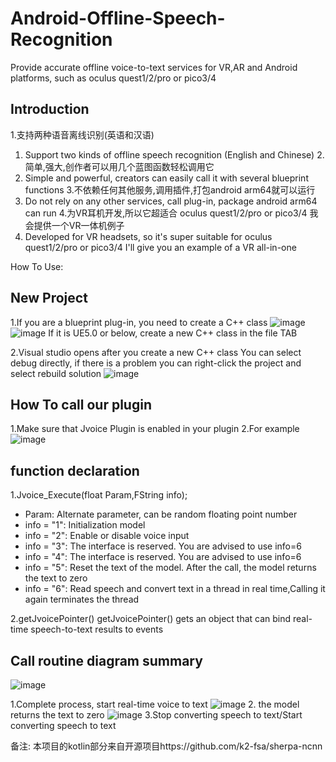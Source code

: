 # Android-Offline-Speech-Recognition
Provide accurate offline voice-to-text services for VR,AR and Android platforms, such as oculus quest1/2/pro or pico3/4


## Introduction
1.支持两种语音离线识别(英语和汉语) 
1. Support two kinds of offline speech recognition (English and Chinese)
2.简单,强大,创作者可以用几个蓝图函数轻松调用它
2. Simple and powerful, creators can easily call it with several blueprint functions
3.不依赖任何其他服务,调用插件,打包android arm64就可以运行
3. Do not rely on any other services, call plug-in, package android arm64 can run
4.为VR耳机开发,所以它超适合 oculus quest1/2/pro or pico3/4 
我会提供一个VR一体机例子
4. Developed for VR headsets, so it's super suitable for oculus quest1/2/pro or pico3/4
I'll give you an example of a VR all-in-one

How To Use:

## New Project
1.If you are a blueprint plug-in, you need to create a C++ class
![image](https://user-images.githubusercontent.com/56686900/211325300-1baeb505-ce22-4a2c-8eba-6f0c642701bf.png)
![image](https://user-images.githubusercontent.com/56686900/211325399-4aa0fd58-1e7c-48b3-ac37-f5acb1d41e26.png)
If it is UE5.0 or below, create a new C++ class in the file TAB



2.Visual studio opens after you create a new C++ class
You can select debug directly, if there is a problem you can right-click the project and select rebuild solution
![image](https://user-images.githubusercontent.com/56686900/211325917-dc74b38f-3896-4df7-bf08-bfed6a07c7c5.png)

## How To call our plugin
1.Make sure that Jvoice Plugin is enabled in your plugin
2.For example
![image](https://user-images.githubusercontent.com/56686900/211327521-9ebb311b-09f7-4f18-8704-d55e2379febf.png)

## function declaration
1.Jvoice_Execute(float Param,FString info);
* Param: Alternate parameter, can be random floating point number
* info = "1": Initialization model 
* info = "2": Enable or disable voice input
* info = "3": The interface is reserved. You are advised to use info=6
* info = "4": The interface is reserved. You are advised to use info=6
* info = "5": Reset the text of the model. After the call, the model returns the text to zero
* info = "6": Read speech and convert text in a thread in real time,Calling it again terminates the thread

2.getJvoicePointer()
getJvoicePointer() gets an object that can bind real-time speech-to-text results to events

## Call routine diagram summary

![image](https://user-images.githubusercontent.com/56686900/211331329-d5455b96-0538-41d8-a3d9-b60348351e63.png)

1.Complete process, start real-time voice to text
![image](https://user-images.githubusercontent.com/56686900/211331569-46e2a2d1-9f41-41d4-acf7-33442d1b3c96.png)
2. the model returns the text to zero
![image](https://user-images.githubusercontent.com/56686900/211331789-7bd7c4f0-1796-4b1a-ba30-90a4365b6e5a.png)
3.Stop converting speech to text/Start converting speech to text



备注:
本项目的kotlin部分来自开源项目https://github.com/k2-fsa/sherpa-ncnn
